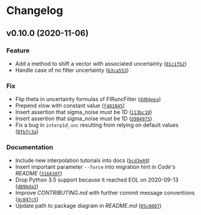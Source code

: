 # Changelog

<!--next-version-placeholder-->

## v0.10.0 (2020-11-06)
### Feature
* Add a method to shift a vector with associated uncertainty ([`01c1fb2`](https://github.com/Met4FoF/Code/commit/01c1fb21c29a9ec300f4e1008389631fe74daeec))
* Handle case of no filter uncertainty ([`63ca553`](https://github.com/Met4FoF/Code/commit/63ca553170453870b9113e7fbbb6d9262fd7414e))

### Fix
* Flip theta in uncertainty formulas of FIRuncFilter ([`dd04eea`](https://github.com/Met4FoF/Code/commit/dd04eeace70ce4fe7a81fb432cc117f80af74d4f))
* Prepend xlow with constant value ([`f481845`](https://github.com/Met4FoF/Code/commit/f481845e6392a024933b4e79b3a64b6c63915ee5))
* Insert assertion that sigma_noise must be 1D ([`113bc10`](https://github.com/Met4FoF/Code/commit/113bc10b6bc48bf1e5052a38ac9fd4fc5450feb7))
* Insert assertion that sigma_noise must be 1D ([`d984975`](https://github.com/Met4FoF/Code/commit/d9849756a71f0c1ec9d0df63aaf418fd95340cc0))
* Fix a bug in `interp1d_unc` resulting from relying on default values ([`8fb7c3a`](https://github.com/Met4FoF/Code/commit/8fb7c3ababd3346e3bae104947270379b432bd61))

### Documentation
* Include new interpolation tutorials into docs ([`bcd3e89`](https://github.com/Met4FoF/Code/commit/bcd3e89db9eb9996e73715895ac996120b73fbbf))
* Insert important parameter `--force` into migration hint in _Code's_ _README_ ([`316838f`](https://github.com/Met4FoF/Code/commit/316838f75be3105565e075ea7c65cda8edcb4deb))
* Drop Python 3.5 support because it reached EOL on 2020-09-13 ([`d09bda3`](https://github.com/Met4FoF/Code/commit/d09bda38ca6f2298096118356c5be594c98a817f))
* Improve _CONTRIBUTING.md_ with further commit message conventions ([`4c047c5`](https://github.com/Met4FoF/Code/commit/4c047c51628f4c125774c2a225c9730226623eb2))
* Update path to package diagram in _README.md_ ([`05c6007`](https://github.com/Met4FoF/Code/commit/05c6007fee987f0bd30d016513f13258abcc9cd6))
